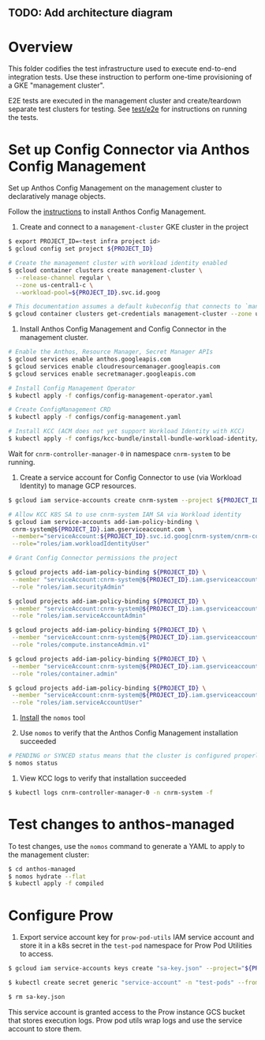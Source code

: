 ## TODO: Add architecture diagram

# Overview

This folder codifies the test infrastructure used to execute end-to-end integration tests. Use these instruction to perform one-time provisioning of a GKE "management cluster".

E2E tests are executed in the management cluster and create/teardown separate test clusters for testing. See [test/e2e](test/e2e/README.md) for instructions on running the tests.

# Set up Config Connector via Anthos Config Management

Set up Anthos Config Management on the management cluster to declaratively manage objects.

Follow the [instructions](https://cloud.google.com/anthos-config-management/docs/how-to/installing) to install Anthos Config Management.

1. Create and connect to a `management-cluster` GKE cluster in the project

```sh
$ export PROJECT_ID=<test infra project id>
$ gcloud config set project ${PROJECT_ID}

# Create the management cluster with workload identity enabled
$ gcloud container clusters create management-cluster \
  --release-channel regular \
  --zone us-central1-c \
  --workload-pool=${PROJECT_ID}.svc.id.goog

# This documentation assumes a default kubeconfig that connects to `management-cluster`
$ gcloud container clusters get-credentials management-cluster --zone us-central1-c --project ${PROJECT_ID}
```

1. Install Anthos Config Management and Config Connector in the management cluster.

```sh
# Enable the Anthos, Resource Manager, Secret Manager APIs
$ gcloud services enable anthos.googleapis.com
$ gcloud services enable cloudresourcemanager.googleapis.com
$ gcloud services enable secretmanager.googleapis.com

# Install Config Management Operator
$ kubectl apply -f configs/config-management-operator.yaml

# Create ConfigManagement CRD
$ kubectl apply -f configs/config-management.yaml

# Install KCC (ACM does not yet support Workload Identity with KCC)
$ kubectl apply -f configs/kcc-bundle/install-bundle-workload-identity/
```

Wait for `cnrm-controller-manager-0` in namespace `cnrm-system` to be running.

1. Create a service account for Config Connector to use (via Workload Identity) to manage GCP resources.

```sh
$ gcloud iam service-accounts create cnrm-system --project ${PROJECT_ID}

# Allow KCC K8S SA to use cnrm-system IAM SA via Workload identity
$ gcloud iam service-accounts add-iam-policy-binding \
 cnrm-system@${PROJECT_ID}.iam.gserviceaccount.com \
 --member="serviceAccount:${PROJECT_ID}.svc.id.goog[cnrm-system/cnrm-controller-manager]" \
 --role="roles/iam.workloadIdentityUser"

# Grant Config Connector permissions the project

$ gcloud projects add-iam-policy-binding ${PROJECT_ID} \
 --member "serviceAccount:cnrm-system@${PROJECT_ID}.iam.gserviceaccount.com" \
 --role "roles/iam.securityAdmin"

$ gcloud projects add-iam-policy-binding ${PROJECT_ID} \
 --member "serviceAccount:cnrm-system@${PROJECT_ID}.iam.gserviceaccount.com" \
 --role "roles/iam.serviceAccountAdmin"

$ gcloud projects add-iam-policy-binding ${PROJECT_ID} \
 --member "serviceAccount:cnrm-system@${PROJECT_ID}.iam.gserviceaccount.com" \
 --role "roles/compute.instanceAdmin.v1"

$ gcloud projects add-iam-policy-binding ${PROJECT_ID} \
 --member "serviceAccount:cnrm-system@${PROJECT_ID}.iam.gserviceaccount.com" \
 --role "roles/container.admin"

$ gcloud projects add-iam-policy-binding ${PROJECT_ID} \
 --member "serviceAccount:cnrm-system@${PROJECT_ID}.iam.gserviceaccount.com" \
 --role "roles/iam.serviceAccountUser"
```

1. [Install](https://cloud.google.com/anthos-config-management/docs/how-to/nomos-command#installing) the `nomos` tool

1. Use `nomos` to verify that the Anthos Config Management installation succeeded

```sh
# PENDING or SYNCED status means that the cluster is configured properly
$ nomos status
```

1. View KCC logs to verify that installation succeeded

```sh
$ kubectl logs cnrm-controller-manager-0 -n cnrm-system -f
```

# Test changes to anthos-managed

To test changes, use the `nomos` command to generate a YAML to apply to the management cluster:

```sh
$ cd anthos-managed
$ nomos hydrate --flat
$ kubectl apply -f compiled
```

# Configure Prow

1. Export service account key for `prow-pod-utils` IAM service account and store it in a k8s secret in the `test-pod` namespace for Prow Pod Utilities to access.

```sh
$ gcloud iam service-accounts keys create "sa-key.json" --project="${PROJECT}" --iam-account="prow-pod-utils@${PROJECT_ID}.iam.gserviceaccount.com"

$ kubectl create secret generic "service-account" -n "test-pods" --from-file="service-account.json=sa-key.json"

$ rm sa-key.json
```

This service account is granted access to the Prow instance GCS bucket that stores execution logs. Prow pod utils wrap logs and use the service account to store them.
